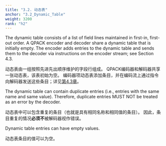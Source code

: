 ```yaml
---
title: "3.2. 动态表"
anchor: "3.2_Dynamic_Table"
weight: 3200
rank: "h2"
---
```


The dynamic table consists of a list of field lines maintained in first-in, first-out order. A QPACK encoder and decoder share a dynamic table that is initially empty. The encoder adds entries to the dynamic table and sends them to the decoder via instructions on the encoder stream; see Section 4.3.

动态表由一组按照先进先出顺序维护的字段行组成。
QPACK编码器和解码器共享一张动态表，该表初始为空。
编码器项动态表添加条目，并在编码流上通过指令向解码器发送这些条目；详见[第4.3章](#4.3_Encoder_Instructions)。

The dynamic table can contain duplicate entries (i.e., entries with the same name and same value). Therefore, duplicate entries MUST NOT be treated as an error by the decoder.

动态表中可以包含重复的条目（也就是具有相同名称和相同值的条目）。
因此，条目重复的情况**必须不**被解码器视作错误。

Dynamic table entries can have empty values.

动态表条目的值可以为空。
